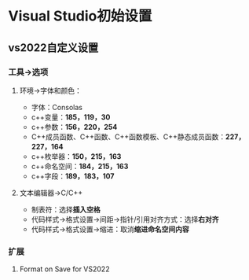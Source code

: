 # Visual Studio初始设置

## vs2022自定义设置

### 工具->选项

1. 环境->字体和颜色：
    + 字体：Consolas
    + c++变量：**185，119，30**
    + c++参数：**156，220，254**
    + C++成员函数、C++函数、C++函数模板、C++静态成员函数：**227，227，164**
    + c++枚举器：**150，215，163**
    + c++命名空间：**184，215，163**
    + c++字段：**189，183，107**

2. 文本编辑器->C/C++
    + 制表符：选择**插入空格**
    + 代码样式->格式设置->间距->指针/引用对齐方式：选择**右对齐**
    + 代码样式->格式设置->缩进：取消**缩进命名空间内容**

### 扩展

1. Format on Save for VS2022
